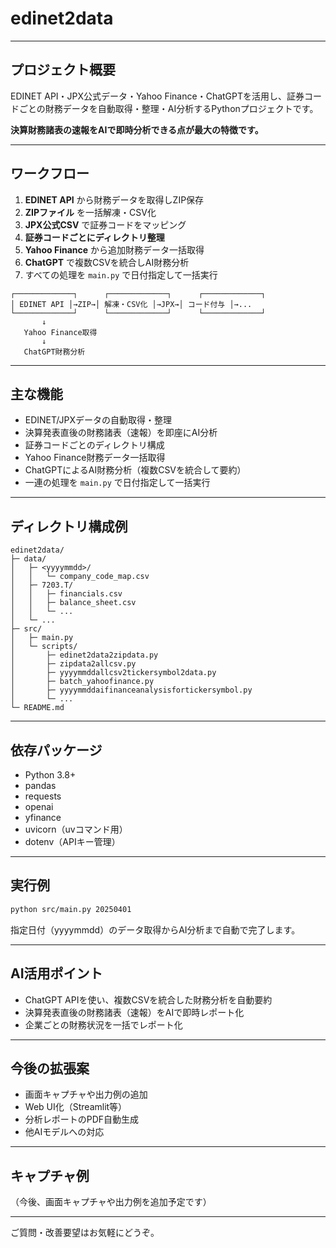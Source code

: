 # edinet2data

---

## プロジェクト概要
EDINET API・JPX公式データ・Yahoo Finance・ChatGPTを活用し、証券コードごとの財務データを自動取得・整理・AI分析するPythonプロジェクトです。

**決算財務諸表の速報をAIで即時分析できる点が最大の特徴です。**

---

## ワークフロー
1. **EDINET API** から財務データを取得しZIP保存
2. **ZIPファイル** を一括解凍・CSV化
3. **JPX公式CSV** で証券コードをマッピング
4. **証券コードごとにディレクトリ整理**
5. **Yahoo Finance** から追加財務データ一括取得
6. **ChatGPT** で複数CSVを統合しAI財務分析
7. すべての処理を `main.py` で日付指定して一括実行

```
┌─────────────┐      ┌─────────────┐      ┌─────────────┐
│ EDINET API │→ZIP→│ 解凍・CSV化 │→JPX→│ コード付与 │→...
└─────────────┘      └─────────────┘      └─────────────┘
	   ↓
   Yahoo Finance取得
	   ↓
   ChatGPT財務分析
```

---

## 主な機能
- EDINET/JPXデータの自動取得・整理
- 決算発表直後の財務諸表（速報）を即座にAI分析
- 証券コードごとのディレクトリ構成
- Yahoo Finance財務データ一括取得
- ChatGPTによるAI財務分析（複数CSVを統合して要約）
- 一連の処理を `main.py` で日付指定して一括実行

---

## ディレクトリ構成例
```
edinet2data/
├─ data/
│   ├─ <yyyymmdd>/
│   │   └─ company_code_map.csv
│   ├─ 7203.T/
│   │   ├─ financials.csv
│   │   ├─ balance_sheet.csv
│   │   └─ ...
│   └─ ...
├─ src/
│   ├─ main.py
│   └─ scripts/
│       ├─ edinet2data2zipdata.py
│       ├─ zipdata2allcsv.py
│       ├─ yyyymmddallcsv2tickersymbol2data.py
│       ├─ batch_yahoofinance.py
│       ├─ yyyymmddaifinanceanalysisfortickersymbol.py
│       └─ ...
└─ README.md
```

---

## 依存パッケージ
- Python 3.8+
- pandas
- requests
- openai
- yfinance
- uvicorn（uvコマンド用）
- dotenv（APIキー管理）

---

## 実行例
```bash
python src/main.py 20250401
```
指定日付（yyyymmdd）のデータ取得からAI分析まで自動で完了します。

---

## AI活用ポイント
- ChatGPT APIを使い、複数CSVを統合した財務分析を自動要約
- 決算発表直後の財務諸表（速報）をAIで即時レポート化
- 企業ごとの財務状況を一括でレポート化

---

## 今後の拡張案
- 画面キャプチャや出力例の追加
- Web UI化（Streamlit等）
- 分析レポートのPDF自動生成
- 他AIモデルへの対応

---

## キャプチャ例
（今後、画面キャプチャや出力例を追加予定です）

---
ご質問・改善要望はお気軽にどうぞ。